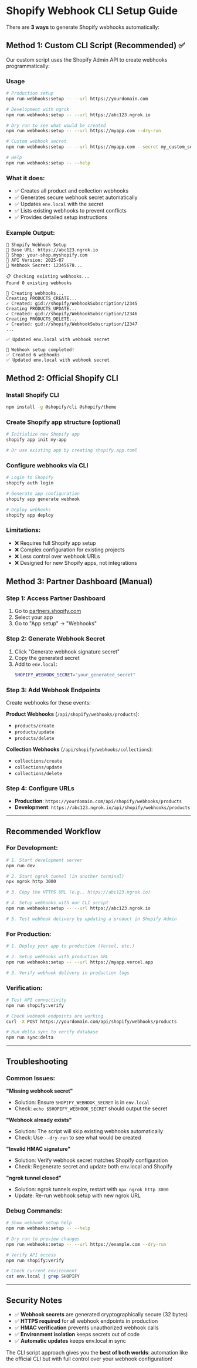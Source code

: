 # Shopify Webhook CLI Setup Guide

There are **3 ways** to generate Shopify webhooks automatically:

## Method 1: Custom CLI Script (Recommended) ✅

Our custom script uses the Shopify Admin API to create webhooks programmatically:

### Usage

```bash
# Production setup
npm run webhooks:setup -- --url https://yourdomain.com

# Development with ngrok
npm run webhooks:setup -- --url https://abc123.ngrok.io

# Dry run to see what would be created
npm run webhooks:setup -- --url https://myapp.com --dry-run

# Custom webhook secret
npm run webhooks:setup -- --url https://myapp.com --secret my_custom_secret

# Help
npm run webhooks:setup -- --help
```

### What it does:
- ✅ Creates all product and collection webhooks
- ✅ Generates secure webhook secret automatically  
- ✅ Updates `env.local` with the secret
- ✅ Lists existing webhooks to prevent conflicts
- ✅ Provides detailed setup instructions

### Example Output:
```
🔧 Shopify Webhook Setup
📍 Base URL: https://abc123.ngrok.io
🏪 Shop: your-shop.myshopify.com
📡 API Version: 2025-07
🔐 Webhook Secret: 12345678...

📋 Checking existing webhooks...
Found 0 existing webhooks

🚀 Creating webhooks...
Creating PRODUCTS_CREATE...
✓ Created: gid://shopify/WebhookSubscription/12345
Creating PRODUCTS_UPDATE...
✓ Created: gid://shopify/WebhookSubscription/12346
Creating PRODUCTS_DELETE...
✓ Created: gid://shopify/WebhookSubscription/12347
...

✅ Updated env.local with webhook secret

🎉 Webhook setup completed!
✅ Created 6 webhooks
✅ Updated env.local with webhook secret
```

## Method 2: Official Shopify CLI 

### Install Shopify CLI
```bash
npm install -g @shopify/cli @shopify/theme
```

### Create Shopify app structure (optional)
```bash
# Initialize new Shopify app
shopify app init my-app

# Or use existing app by creating shopify.app.toml
```

### Configure webhooks via CLI
```bash
# Login to Shopify
shopify auth login

# Generate app configuration
shopify app generate webhook

# Deploy webhooks
shopify app deploy
```

### Limitations:
- ❌ Requires full Shopify app setup
- ❌ Complex configuration for existing projects
- ❌ Less control over webhook URLs
- ❌ Designed for new Shopify apps, not integrations

## Method 3: Partner Dashboard (Manual)

### Step 1: Access Partner Dashboard
1. Go to [partners.shopify.com](https://partners.shopify.com)
2. Select your app
3. Go to "App setup" → "Webhooks"

### Step 2: Generate Webhook Secret
1. Click "Generate webhook signature secret"
2. Copy the generated secret
3. Add to `env.local`:
   ```bash
   SHOPIFY_WEBHOOK_SECRET="your_generated_secret"
   ```

### Step 3: Add Webhook Endpoints
Create webhooks for these events:

**Product Webhooks** (`/api/shopify/webhooks/products`):
- `products/create`
- `products/update`
- `products/delete`

**Collection Webhooks** (`/api/shopify/webhooks/collections`):
- `collections/create`
- `collections/update`
- `collections/delete`

### Step 4: Configure URLs
- **Production**: `https://yourdomain.com/api/shopify/webhooks/products`
- **Development**: `https://abc123.ngrok.io/api/shopify/webhooks/products`

---

## Recommended Workflow

### For Development:
```bash
# 1. Start development server
npm run dev

# 2. Start ngrok tunnel (in another terminal)
npx ngrok http 3000

# 3. Copy the HTTPS URL (e.g., https://abc123.ngrok.io)

# 4. Setup webhooks with our CLI script
npm run webhooks:setup -- --url https://abc123.ngrok.io

# 5. Test webhook delivery by updating a product in Shopify Admin
```

### For Production:
```bash
# 1. Deploy your app to production (Vercel, etc.)

# 2. Setup webhooks with production URL
npm run webhooks:setup -- --url https://myapp.vercel.app

# 3. Verify webhook delivery in production logs
```

### Verification:
```bash
# Test API connectivity
npm run shopify:verify

# Check webhook endpoints are working
curl -X POST https://yourdomain.com/api/shopify/webhooks/products

# Run delta sync to verify database
npm run sync:delta
```

---

## Troubleshooting

### Common Issues:

**"Missing webhook secret"**
- Solution: Ensure `SHOPIFY_WEBHOOK_SECRET` is in `env.local`
- Check: `echo $SHOPIFY_WEBHOOK_SECRET` should output the secret

**"Webhook already exists"**  
- Solution: The script will skip existing webhooks automatically
- Check: Use `--dry-run` to see what would be created

**"Invalid HMAC signature"**
- Solution: Verify webhook secret matches Shopify configuration
- Check: Regenerate secret and update both env.local and Shopify

**"ngrok tunnel closed"**
- Solution: ngrok tunnels expire, restart with `npx ngrok http 3000`
- Update: Re-run webhook setup with new ngrok URL

### Debug Commands:
```bash
# Show webhook setup help
npm run webhooks:setup -- --help

# Dry run to preview changes
npm run webhooks:setup -- --url https://example.com --dry-run

# Verify API access
npm run shopify:verify

# Check current environment
cat env.local | grep SHOPIFY
```

---

## Security Notes

- ✅ **Webhook secrets** are generated cryptographically secure (32 bytes)
- ✅ **HTTPS required** for all webhook endpoints in production
- ✅ **HMAC verification** prevents unauthorized webhook calls
- ✅ **Environment isolation** keeps secrets out of code
- ✅ **Automatic updates** keeps env.local in sync

The CLI script approach gives you the **best of both worlds**: automation like the official CLI but with full control over your webhook configuration!